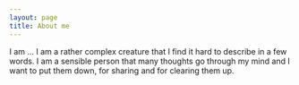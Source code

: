 ```yaml
---
layout: page
title: About me
---
```


I am ... I am a rather complex creature that I find it hard to describe in a few words.  I am a sensible person that many thoughts go through my mind and I want to put them down, for sharing and for clearing them up. 
